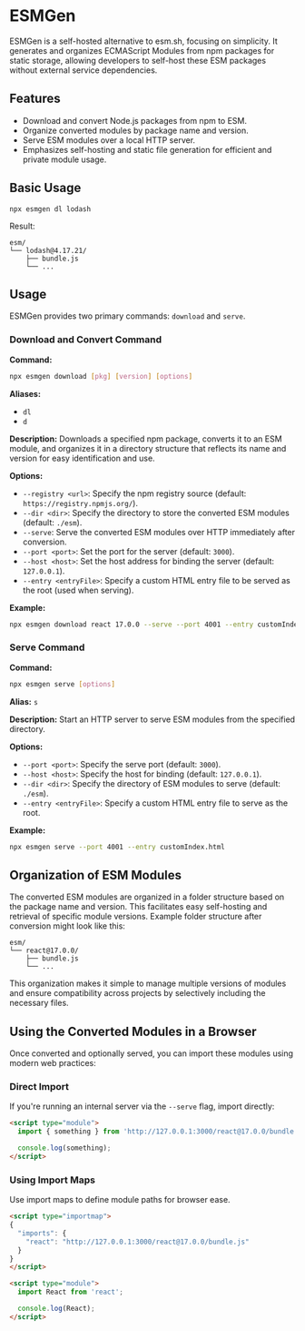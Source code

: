 # ESMGen
ESMGen is a self-hosted alternative to esm.sh, focusing on simplicity. It generates and organizes ECMAScript Modules from npm packages for static storage, allowing developers to self-host these ESM packages without external service dependencies.

## Features

- Download and convert Node.js packages from npm to ESM.
- Organize converted modules by package name and version.
- Serve ESM modules over a local HTTP server.
- Emphasizes self-hosting and static file generation for efficient and private module usage.


## Basic Usage

```
npx esmgen dl lodash 
```

Result:

```plaintext
esm/
└── lodash@4.17.21/
    ├── bundle.js
    └── ...
```

## Usage

ESMGen provides two primary commands: `download` and `serve`.

### Download and Convert Command

**Command:**

```bash
npx esmgen download [pkg] [version] [options]
```

**Aliases:**

- `dl`
- `d`

**Description:** Downloads a specified npm package, converts it to an ESM module, and organizes it in a directory structure that reflects its name and version for easy identification and use.

**Options:**

- `--registry <url>`: Specify the npm registry source (default: `https://registry.npmjs.org/`).
- `--dir <dir>`: Specify the directory to store the converted ESM modules (default: `./esm`).
- `--serve`: Serve the converted ESM modules over HTTP immediately after conversion.
- `--port <port>`: Set the port for the server (default: `3000`).
- `--host <host>`: Set the host address for binding the server (default: `127.0.0.1`).
- `--entry <entryFile>`: Specify a custom HTML entry file to be served as the root (used when serving).

**Example:**

```bash
npx esmgen download react 17.0.0 --serve --port 4001 --entry customIndex.html
```

### Serve Command

**Command:**

```bash
npx esmgen serve [options]
```

**Alias:** `s`

**Description:** Start an HTTP server to serve ESM modules from the specified directory.

**Options:**

- `--port <port>`: Specify the serve port (default: `3000`).
- `--host <host>`: Specify the host for binding (default: `127.0.0.1`).
- `--dir <dir>`: Specify the directory of ESM modules to serve (default: `./esm`).
- `--entry <entryFile>`: Specify a custom HTML entry file to serve as the root.

**Example:**

```bash
npx esmgen serve --port 4001 --entry customIndex.html
```

## Organization of ESM Modules

The converted ESM modules are organized in a folder structure based on the package name and version. This facilitates easy self-hosting and retrieval of specific module versions. Example folder structure after conversion might look like this:

```plaintext
esm/
└── react@17.0.0/
    ├── bundle.js
    └── ...
```

This organization makes it simple to manage multiple versions of modules and ensure compatibility across projects by selectively including the necessary files.

## Using the Converted Modules in a Browser

Once converted and optionally served, you can import these modules using modern web practices:

### Direct Import

If you're running an internal server via the `--serve` flag, import directly:

```html
<script type="module">
  import { something } from 'http://127.0.0.1:3000/react@17.0.0/bundle.js';

  console.log(something);
</script>
```

### Using Import Maps

Use import maps to define module paths for browser ease.

```html
<script type="importmap">
{
  "imports": {
    "react": "http://127.0.0.1:3000/react@17.0.0/bundle.js"
  }
}
</script>

<script type="module">
  import React from 'react';

  console.log(React);
</script>
```





